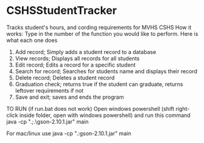 # CSHSStudentTracker
Tracks student's hours, and cording requirements for MVHS CSHS
How it works:
Type in the number of the function you would like to perform. Here is what each one does
1. Add record; Simply adds a student record to a database
2. View records; Displays all records for all students
3. Edit record; Edits a record for a specific student
4. Search for record; Searches for students name and displays their record
5. Delete record; Deletes a student record
6. Graduation check; returns true if the student can graduate, returns leftover requirements if not
7. Save and exit; saves and ends the program


TO RUN (if run.bat does not work)
Open windows powershell (shift right-click inside folder, open with windows powershell) and run this command
java -cp ".;.\gson-2.10.1.jar" main

For mac/linux use 
java -cp ".:gson-2.10.1.jar" main
